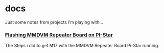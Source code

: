 # docs

Just some notes from projects i'm playing with...

### [Flashing MMDVM Repeater Board on PI-Star](repeaterboard-m17-firmware.md)
The Steps i did to get M17 with the MMDVM Repeater Board Pi-Star running.

